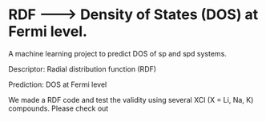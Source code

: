 # RDF ---> Density of States (DOS) at Fermi level.

A machine learning project to predict DOS of sp and spd systems.

Descriptor:
Radial distribution function (RDF)

Prediction:
DOS at Fermi level

We made a RDF code and test the validity using several XCl (X = Li, Na, K) compounds. Please check out 

